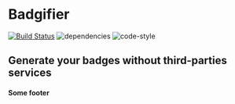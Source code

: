 # Badgifier

[![Build Status](https://travis-ci.org/sospedra/badgifier.svg?branch=master)](https://travis-ci.org/sospedra/badgifier)
![dependencies](https://img.shields.io/david/sospedra/badgifier.svg)
![code-style](https://img.shields.io/badge/code%20style-standard-green.svg)


## Generate your badges without third-parties services

#### Some footer

